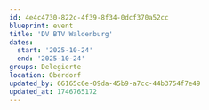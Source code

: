 ```yaml
---
id: 4e4c4730-822c-4f39-8f34-0dcf370a52cc
blueprint: event
title: 'DV BTV Waldenburg'
dates:
  start: '2025-10-24'
  end: '2025-10-24'
groups: Delegierte
location: Oberdorf
updated_by: 66165c6e-09da-45b9-a7cc-44b3754f7e49
updated_at: 1746765172
---
```


